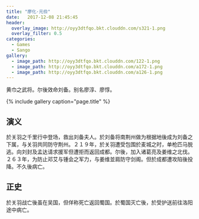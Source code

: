 ```yaml
---
title: "廖化·元俭"
date:   2017-12-08 21:45:45
header:
  overlay_image: http://oyy3dtfqo.bkt.clouddn.com/s321-1.png
  overlay_filter: 0.5
categories:
  - Games
  - Sango
gallery:
  - image_path: http://oyy3dtfqo.bkt.clouddn.com/122-1.png
  - image_path: http://oyy3dtfqo.bkt.clouddn.com/a172-1.png
  - image_path: http://oyy3dtfqo.bkt.clouddn.com/a126-1.png
---
```


黄巾之武将。尔後效命刘备。别名廖淳、廖惇。

{% include gallery caption="page.title" %}

## 演义

於关羽之千里行中登场，救出刘备夫人。於刘备将南荆州做为根据地後成为刘备之下属，与关羽共同防守荆州。２１９年，於关羽遭受包围於麦城之时，单枪匹马脱逃。向刘封及孟达请求援军但遭拒而返回成都。尔後，加入诸葛亮及姜维之北伐。２６３年，为防止邓艾与锺会之军力，与姜维並肩防守剑阁。但於成都遭攻陷後投降。不久後病亡。

## 正史

於关羽战亡後虽在吴国，但佯称死亡返回蜀国。於蜀国灭亡後，於受护送前往洛阳途中病亡。